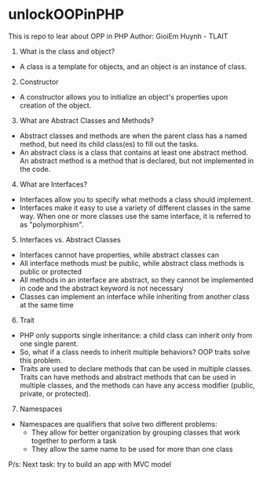 # unlockOOPinPHP
This is repo to lear about OPP in PHP
Author: GioiEm Huynh - TLAIT

1. What is the class and object?

- A class is a template for objects, and an object is an instance of class.

2. Constructor

- A constructor allows you to initialize an object's properties upon creation of the object.

3. What are Abstract Classes and Methods?

- Abstract classes and methods are when the parent class has a named method, but need its child class(es) to fill out
  the tasks.
- An abstract class is a class that contains at least one abstract method. An abstract method is a method that is
  declared, but not implemented in the code.

4. What are Interfaces?

- Interfaces allow you to specify what methods a class should implement.
- Interfaces make it easy to use a variety of different classes in the same way. When one or more classes use the same
  interface, it is referred to as "polymorphism".

5. Interfaces vs. Abstract Classes

- Interfaces cannot have properties, while abstract classes can
- All interface methods must be public, while abstract class methods is public or protected
- All methods in an interface are abstract, so they cannot be implemented in code and the abstract keyword is not
  necessary
- Classes can implement an interface while inheriting from another class at the same time

6. Trait

- PHP only supports single inheritance: a child class can inherit only from one single parent.
- So, what if a class needs to inherit multiple behaviors? OOP traits solve this problem.
- Traits are used to declare methods that can be used in multiple classes. Traits can have methods and abstract methods
  that can be used in multiple classes, and the methods can have any access modifier (public, private, or protected).

7. Namespaces

- Namespaces are qualifiers that solve two different problems:
    + They allow for better organization by grouping classes that work together to perform a task
    + They allow the same name to be used for more than one class

P/s: Next task: try to build an app with MVC model 
